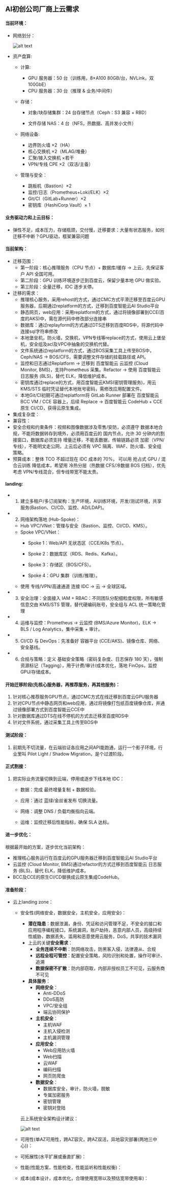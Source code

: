 ## AI初创公司厂商上云需求
#### 当前环境：
- 网络划分：

    ![alt text](image-1.png)

- 资产盘算:

    - 计算:
        - GPU 服务器：50 台（训练用，8×A100 80GB/台，NVLink，双 100GbE）
        - CPU 服务器：30 台（推理 & 业务/中间件）

    - 存储：
        - 对象/块存储集群：24 台存储节点（Ceph：S3 兼容 + RBD）

        - 文件存储 NAS：4 台（NFS，热数据、高并发小文件）

    - 网络设备:
        - 边界防火墙 ×2（HA）
        - 核心交换机 ×2（MLAG/堆叠）
        - 汇聚/接入交换机 ×若干
        - VPN/专线 CPE ×2（双活/主备）

    - 管理与安全：
        - 跳板机（Bastion）×2
        - 监控/日志（Prometheus+Loki/ELK）×2
        - Git/CI（GitLab+Runner）×2
        - 密钥库（HashiCorp Vault）× 1
#### 业务驱动力和上云目标：
- 弹性不足，成本压力，存储瓶颈，交付慢，迁移要求：大量有状态服务，如何迁移不中断？GPU驱动，框架兼容问题
#### 当前架构：
- 迁移范围：
    - 第一阶段：核心推理服务（CPU 节点）+ 数据库/缓存 → 上云，先保证客户 API 全国可用。
    - 第二阶段：GPU 训练环境逐步迁到百度云，保留少量本地 GPU 做实验。   
    - 第三阶段：全量迁移，IDC 逐步关停。
- 迁移的需求：
    - 推理核心服务，采用rehost的方式，通过CMC方式平滑迁移至百度云GPU服务器，后期通过replatform的方式，迁移到百度智能云AI Studio平台
    - 静态网页，web应用：采用replatform的方式，通过将镜像部署到CCE(百度的AKS)中，需在源代码中修改部分连接串
    - 数据库：通过replayform的方式通过DTS迁移到百度RDS中，将源代码中连接sql字符串修改
    - 本地堡垒机，防火墙，交换机，VPN专线等replace的方式，使用云上堡垒机，安全组及acl及VPC中抽象的交换机代替。
    - 文件系统通过replatform的方式，通过BOS采集工具上传至BOS中，Ceph/NAS → BOS/CFS，需要调整文件存储的挂载路径或 API。
    - 监控和日志通过Replatform → 迁移到 百度智能云 云监控 (Cloud Monitor, BMS)，支持Prometheus 采集。Refactor → 使用 百度智能云 日志服务 (BLS)，替代 ELK，降低维护成本。
    - 密钥库通过replace的方式，用百度智能云KMS(密钥管理服务)，用云 KMS/STS 临时凭证替代本地账号密码，需修改应用配置文件。
    - 本地Git/CI初期可通过replatform将 GitLab Runner 部署在 百度智能云 BCC VM / CCE 容器上，后续 Replace → 百度智能云 CodeHub + CCE 原生 CI/CD，获得云原生集成。
- 集成复杂度：
- 兼容性：
- 安全合规和约束条件：视频和图像数据涉及零售/安防，必须遵守 数据本地合规，不能将数据转存到境外，必须用百度云的 国内节点，允许 30 分钟内的割接窗口，数据库必须支持 增量迁移，不能丢数据，传输链路必须 加密（VPN/专线），不能明文走公网，上云后必须有 VPC 隔离、WAF、防火墙、安全组策略。
- 预算成本：整体 TCO 不超过现在 IDC 成本的 70%， 可以用 抢占式 GPU / 混合云训练 降低成本，希望用 冷热分层（热数据 CFS/冷数据 BOS 归档），优先考虑 VPN/专线混合，但专线带宽不能太贵。

#### landing:
- 1. 建立多租户/多订阅架构：生产环境，AI训练环境，开发/测试环境，共享服务(Bastion、CI/CD、监控、AD/LDAP)。
- 2. 网络架构落地 (Hub-Spoke)：
    - Hub VPC/VNet：管理与安全（Bastion、监控、CI/CD、KMS）。
    - Spoke VPC/VNet：
        - Spoke 1：Web/API 无状态区（CCE/K8s 节点）。

        - Spoke 2：数据库区（RDS、Redis、Kafka）。

        - Spoke 3：存储区（BOS/CFS）。

        - Spoke 4：GPU 集群（训练/推理）。
    - 使用 专线/VPN/高速通道 连接 IDC → 云 → 全球区域。
- 3. 安全治理：全面接入 IAM + RBAC：不同团队分配细粒度权限，所有敏感信息交由 KMS/STS 管理，替代硬编码账号，安全组与 ACL 统一策略化管理
- 4. 运维与监控：Prometheus → 云监控 (BMS/Azure Monitor)，ELK → BLS / Log Analytics，集中采集 + 审计。
- 5. CI/CD 与 DevOps：先准备好 容器平台 (CCE/AKS)、镜像仓库、网络、安全基线。
- 6. 合规与策略：定义 基础安全策略（密码复杂度、日志保存 180 天），强制资源标记（Tagging），用于计费/审计/成本优化，落地 FinOps，监控 GPU/存储成本。

#### 开始迁移阶段(先核心服务器，再推荐服务，再其他服务)：
1. 针对核心推荐服务GPU节点，通过CMC方式在线迁移到百度云GPU服务器
2. 针对CPU节点中静态网页和web应用，通过将镜像打包纸百度镜像仓库，并通过镜像部署方式到百度智能云CCE中
3. 针对数据库通过DTS在线不停机的方式去迁移至百度RDS中
4. 针对文件系统，通过采集工具上传至BOS中

#### 测试阶段：
1. 前期先不切流量，在云端验证各应用之间API能跑通，运行一个影子环境，行业里叫 Pilot Light / Shadow Migration，是个过渡阶段。

#### 正式割接：
1. 把实际业务流量切换到云端，停用或逐步下线本地 IDC：
    - 数据：完成 最终增量复制 + 数据校验。

    - 应用：通过 蓝绿/金丝雀发布 切换流量。

    - 网络：调整 DNS / 负载均衡指向云端。

    - 运维：监控迁移后性能指标，确保 SLA 达标。

#### 进一步优化：
根据最开始的方案，逐步优化当前架构：
- 推理核心服务运行在百度云的GPU服务器迁移到百度智能云AI Studio平台
- 云监控 (Cloud Monitor, BMS)通过refactor的方式迁移到百度智能云 日志服务 (BLS)，替代 ELK，降低维护成本。
- BCC及CCE的原生CI/CD替换成云原生集成CodeHub。


#### 准备阶段：
- 云上landing zone：
    - 安全性(网络安全，数据安全，主机安全，应用安全)：
        - **潜在隐患**：数据泄漏，身份、凭证和访问管理不足，不安全的接口和应用程序编程接口，系统漏洞，账户劫持，恶意内部人员，高级持续性威胁，数据丢失，滥用和恶意使用云服务，DoS，共享的技术漏洞
        - 上云的关键**安全需求**：
            - **业务连续不中断**：防网络攻击，防黑客入侵，法律遵从、合规
            - **远程全程可管控**：配置安全策略，风险识别和处置，操作可审计、追溯
            - **数据保密不扩散**：防内部窃取，内部非授权员工不可见，云服务商不可见
        - **具体服务**：
            - **网络安全**：
                - Anti-DDoS
                - DDoS高防
                - VPC/安全组
                - 端云协同保护
            - **主机安全**：
                - 主机WAF
                - 主机入侵检测
                - 主机漏洞管理
            - **应用安全**：
                - Web应用防火墙
                - Web扫描
                - 云WAF
                - 编码扫描
                - 网页防爬虫
            - **数据安全**：
                - 数据库安全，审计，防火墙，脱敏
                - 专属加密服务
                - 密钥管理
                - 密钥对登陆
        
        云上系统安全架构设计建议：
    
        ![alt text](image.png)

    - 可用性(单AZ可用性，跨AZ容灾，跨AZ双活，异地容灾部署(两地三中心))：
    - 可拓展性(水平扩展或垂直扩展)：
    - 性能(性能方案，性能检查，性能监听和性能权衡)：
    - 成本(成本设计，成本优化，合理使用宽带以及预估宽带使用率)：
